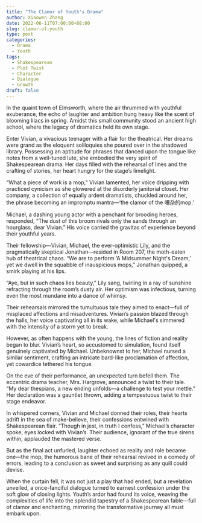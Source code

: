 ```yaml
---
title: "The Clamor of Youth's Drama"
author: Xiaowen Zhang
date: 2022-06-11T07:00:00+08:00
slug: clamor-of-youth
type: post
categories:
  - Drama
  - Youth
tags:
  - Shakespearean
  - Plot Twist
  - Character
  - Dialogue
  - Growth
draft: false
---
```


In the quaint town of Elmsworth, where the air thrummed with youthful exuberance, the echo of laughter and ambition hung heavy like the scent of blooming lilacs in spring. Amidst this small community stood an ancient high school, where the legacy of dramatics held its own stage.

Enter Vivian, a vivacious teenager with a flair for the theatrical. Her dreams were grand as the eloquent soliloquies she poured over in the shadowed library. Possessing an aptitude for phrases that danced upon the tongue like notes from a well-tuned lute, she embodied the very spirit of Shakespearean drama. Her days filled with the rehearsal of lines and the crafting of stories, her heart hungry for the stage’s limelight.

“What a piece of work is a mop,” Vivian lamented, her voice dripping with practiced cynicism as she glowered at the disorderly janitorial closet. Her company, a collection of equally ardent dramatists, chuckled around her, the phrase becoming an impromptu mantra—‘the clamor of the 嘈杂的mop.’

Michael, a dashing young actor with a penchant for brooding heroes, responded, “The dust of this broom rivals only the sands through an hourglass, dear Vivian.” His voice carried the gravitas of experience beyond their youthful years.

Their fellowship—Vivian, Michael, the ever-optimistic Lily, and the pragmatically skeptical Jonathan—resided in Room 207, the moth-eaten hub of theatrical chaos. “We are to perform ‘A Midsummer Night's Dream,’ yet we dwell in the squabble of inauspicious mops,” Jonathan quipped, a smirk playing at his lips.

“Aye, but in such chaos lies beauty,” Lily sang, twirling in a ray of sunshine refracting through the room’s dusty air. Her optimism was infectious, turning even the most mundane into a dance of whimsy.

Their rehearsals mirrored the tumultuous tale they aimed to enact—full of misplaced affections and misadventures. Vivian’s passion blazed through the halls, her voice captivating all in its wake, while Michael's simmered with the intensity of a storm yet to break.

However, as often happens with the young, the lines of fiction and reality began to blur. Vivian’s heart, so accustomed to simulation, found itself genuinely captivated by Michael. Unbeknownst to her, Michael nursed a similar sentiment, crafting an intricate bard-like proclamation of affection, yet cowardice tethered his tongue.

On the eve of their performance, an unexpected turn befell them. The eccentric drama teacher, Mrs. Hargrove, announced a twist to their tale. “My dear thespians, a new ending unfolds—a challenge to test your mettle.” Her declaration was a gauntlet thrown, adding a tempestuous twist to their stage endeavor.

In whispered corners, Vivian and Michael donned their roles, their hearts adrift in the sea of make-believe, their confessions entwined with Shakespearean flair. “Though in jest, in truth I confess,” Michael’s character spoke, eyes locked with Vivian’s. Their audience, ignorant of the true sirens within, applauded the mastered verse.

But as the final act unfurled, laughter echoed as reality and role became one—the mop, the humorous bane of their rehearsal revived in a comedy of errors, leading to a conclusion as sweet and surprising as any quill could devise.

When the curtain fell, it was not just a play that had ended, but a revelation unveiled, a once-fanciful dialogue turned to earnest confession under the soft glow of closing lights. Youth’s ardor had found its voice, weaving the complexities of life into the splendid tapestry of a Shakespearean fable—full of clamor and enchanting, mirroring the transformative journey all must embark upon.